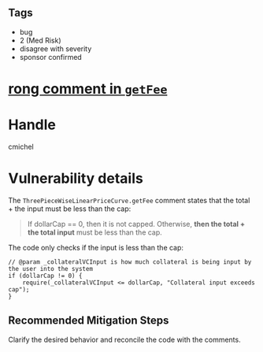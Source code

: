 ## Tags

- bug
- 2 (Med Risk)
- disagree with severity
- sponsor confirmed

# [rong comment in `getFee`](https://github.com/code-423n4/2021-12-yetifinance-findings/issues/203) 

# Handle

cmichel


# Vulnerability details

The `ThreePieceWiseLinearPriceCurve.getFee` comment states that the total + the input must be less than the cap:

> If dollarCap == 0, then it is not capped. Otherwise, **then the total + the total input** must be less than the cap.

The code only checks if the input is less than the cap:

```solidity
// @param _collateralVCInput is how much collateral is being input by the user into the system
if (dollarCap != 0) {
    require(_collateralVCInput <= dollarCap, "Collateral input exceeds cap");
}
```

## Recommended Mitigation Steps
Clarify the desired behavior and reconcile the code with the comments.


